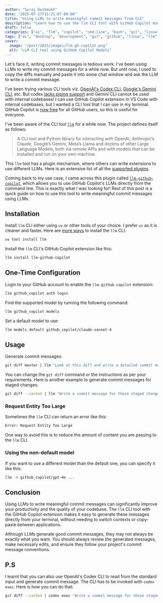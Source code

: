 ```yaml
---
author: "Suraj Deshmukh"
date: "2025-07-17T15:21:07-08:00"
title: "Using LLMs to write meaningful commit messages from CLI"
description: "Learn how to use the llm CLI tool with GitHub Copilot models to generate meaningful commit messages directly from your terminal."
draft: false
categories: ["ai", "llm", "copilot", "cmd-line", "bash", "git", "linux", "productivity", "programming", "desktop"]
tags: ["ai", "desktop", "development", "git", "github", "linux", "llm", "productivity", "programming", "copilot", "cli"]
cover:
  image: "/post/2025/images/llm-gh-copilot.png"
  alt: "LLM CLI tool using GitHub Copilot Models"
---
```


Let's face it, writing commit messages is tedious work. I've been using LLMs to write my commit messages for a while now. But until now, I used to copy the diffs manually and paste it into some chat window and ask the LLM to write a commit message.

I've been trying various CLI tools viz. [OpenAI's Codex CLI](https://github.com/openai/codex), [Google's Gemini CLI](https://github.com/google-gemini/gemini-cli), etc. But codex [lacks piping support](https://github.com/openai/codex/issues/1123) and Gemini CLI cannot be used with internal codebases! I can use GitHub Copilot extension in VS Code with internal codebases, but I wanted a CLI tool that I can use in my terminal. GitHub Copilot is [now free](https://github.blog/news-insights/product-news/github-copilot-in-vscode-free/) for all GitHub users, so this is useful for everyone.

I've been aware of the CLI tool [`llm`](https://llm.datasette.io) for a while now. The project defines itself as follows:

> A CLI tool and Python library for interacting with OpenAI, Anthropic’s Claude, Google’s Gemini, Meta’s Llama and dozens of other Large Language Models, both via remote APIs and with models that can be installed and run on your own machine.

This `llm` tool has a plugin mechanism, where others can write extensions to use different LLMs. Here is an extensive list of all the [supported plugins](https://llm.datasette.io/en/stable/plugins/index.html#plugins).

Coming back to my use case, I came across this plugin called [`llm-github-copilot`](https://github.com/jmdaly/llm-github-copilot), which allows you to use GitHub Copilot's LLMs directly from the command line. This is exactly what I was looking for! Rest of this post is a quick guide on how to use this tool to write meaningful commit messages using LLMs.

## Installation

Install `llm` CLI either using `uv` or other tools of your choice. I prefer `uv` as it is cleaner and faster. Here are [more ways](https://llm.datasette.io/en/stable/setup.html#installation) to install the `llm` CLI.

```bash
uv tool install llm
```

Install the `llm` CLI's GitHub Copilot extension like this:

```bash
llm install llm-github-copilot
```

## One-Time Configuration

Login to your GitHub account to enable the `llm-github-copilot` extension:

```bash
llm github_copilot auth login
```

Find the supported model by running the following command:

```bash
llm github_copilot models
```

Set a default model to use:

```bash
llm models default github_copilot/claude-sonnet-4
```

## Usage

Generate commit messages:

```bash
git diff master | llm "Look at this diff and write a detailed commit message"
```

You can change the `git diff` command or the instructions as per your requirements. Here is another example to generate commit messages for staged changes:

```bash
git diff --cached | llm "Write a commit message for these staged changes"
```

### Request Entity Too Large

Sometimes the `llm` CLI can return an error like this:

```bash
Error: Request Entity Too Large
```

One way to avoid this is to reduce the amount of content you are passing to the `llm` CLI.

### Using the non-default model

If you want to use a different model than the default one, you can specify it like this:

```bash
llm -m github_copilot/gpt-4o ...
```

## Conclusion

Using LLMs to write meaningful commit messages can significantly improve your productivity and the quality of your codebase. The `llm` CLI tool with the GitHub Copilot extension makes it easy to generate these messages directly from your terminal, without needing to switch contexts or copy-paste between applications.

Although LLMs generate good commit messages, they may not always be exactly what you want. You should always review the generated messages, make necessary edits, and ensure they follow your project's commit message conventions.

## P.S

I learnt that you can also use OpenAI's Codex CLI to read from the standard input and generate commit message. The CLI has to be invoked with `codex exec`. Here is how you can do that:

```bash
git diff --cached | codex exec "Write a commit message for these staged changes"
```
